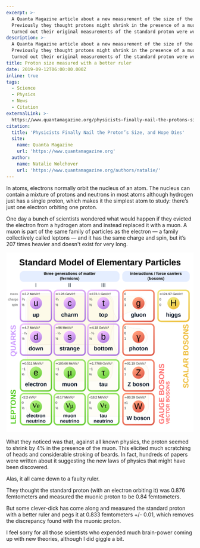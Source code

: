 ```yaml
---
excerpt: >-
  A Quanta Magazine article about a new measurement of the size of the proton.
  Previously they thought protons might shrink in the presence of a muon, but it
  turned out their original measurements of the standard proton were wrong.
description: >-
  A Quanta Magazine article about a new measurement of the size of the proton.
  Previously they thought protons might shrink in the presence of a muon, but it
  turned out their original measurements of the standard proton were wrong.
title: Proton size measured with a better ruler
date: 2019-09-12T06:00:00.000Z
inline: true
tags:
  - Science
  - Physics
  - News
  - Citation
externalLink: >-
  https://www.quantamagazine.org/physicists-finally-nail-the-protons-size-and-hope-dies-20190911/
citation:
  title: 'Physicists Finally Nail the Proton’s Size, and Hope Dies'
  site:
    name: Quanta Magazine
    url: 'https://www.quantamagazine.org'
  author:
    name: Natalie Wolchover
    url: 'https://www.quantamagazine.org/authors/natalie/'
---
```

In atoms, electrons normally orbit the nucleus of an atom. The nucleus can contain a mixture of protons and neutrons in most atoms although hydrogen just has a single proton, which makes it the simplest atom to study: there’s just one electron orbiting one proton.

One day a bunch of scientists wondered what would happen if they evicted the electron from a hydrogen atom and instead replaced it with a muon. A muon is part of the same family of particles as the electron — a family collectively called leptons — and it has the same charge and spin, but it’s 207 times heavier and doesn't exist for very long.

![Elementary particles diagram, including leptons.](/assets/images/posts/2019/09/2019-09-12-leptons.png "@itemprop=image")

What they noticed was that, against all known physics, the proton seemed to shrink by 4% in the presence of the muon. This elicited much scratching of heads and considerable stroking of beards. In fact, hundreds of papers were written about it suggesting the new laws of physics that might have been discovered.

Alas, it all came down to a faulty ruler.

They thought the standard proton (with an electron orbiting it) was 0.876 femtometers and measured the muonic proton to be 0.84 femtometers.

But some clever-dick has come along and measured the standard proton with a better ruler and pegs it at 0.833 femtometers +/- 0.01, which removes the discrepancy found with the muonic proton. 

I feel sorry for all those scientists who expended much brain-power coming up with new theories, although I did giggle a bit.



